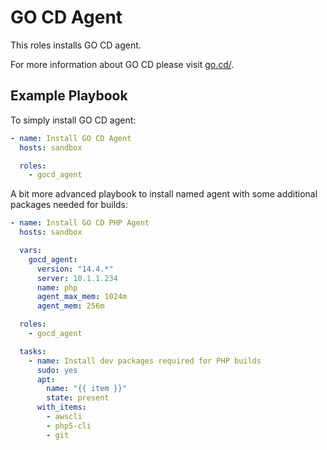# GO CD Agent

This roles installs GO CD agent.

For more information about GO CD please visit [go.cd/](http://www.go.cd/).




## Example Playbook

To simply install GO CD agent:

```YAML
- name: Install GO CD Agent
  hosts: sandbox

  roles:
    - gocd_agent
```

A bit more advanced playbook to install named agent with some additional packages needed for builds:

```YAML
- name: Install GO CD PHP Agent
  hosts: sandbox

  vars:
    gocd_agent:
      version: "14.4.*"
      server: 10.1.1.234
      name: php
      agent_max_mem: 1024m
      agent_mem: 256m

  roles:
    - gocd_agent

  tasks:
    - name: Install dev packages required for PHP builds
      sudo: yes
      apt:
        name: "{{ item }}"
        state: present
      with_items:
        - awscli
        - php5-cli
        - git
```
